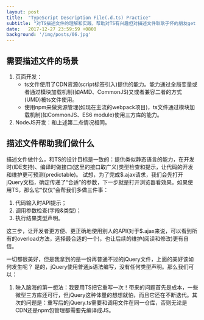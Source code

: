 ```yaml
---
layout: post
title:  "TypeScript Description File(.d.ts) Practice"
subtitle: "对TS描述文件的理解和实践，帮助对TS有兴趣但对描述文件耿耿于怀的朋友get over it."
date:   2017-12-27 23:59:59 +0800
background: '/img/posts/06.jpg'
---
```


## 需要描述文件的场景

1. 页面开发：
   * ts文件使用了CDN资源(script标签引入)提供的能力。能力通过全局变量或者通过模块加载机制(如AMD、CommonJS)又或者兼容二者的方式(UMD)被ts文件使用。
    * 使用npm来做资源管理(如现在主流的webpack项目)，ts文件通过模块加载机制(如CommonJS、ES6 module)使用三方库的能力。
2. NodeJS开发：和上述第二点情况相同。

## 描述文件帮助我们做什么

描述文件做什么，和TS的设计目标是一致的：提供类似静态语言的能力，在开发时(IDE支持)、编译时做接口(这里的接口取广义)类型检查和提示，让代码的开发和维护更可预测(predictable)。
试想，为了完成$.ajax请求，我们会先打开jQuery文档，确定传递了“合适”的参数，下一步就是打开浏览器看效果。如果使用TS，那么它“仅仅”会帮我们多做三件事：
  1. 代码输入时API提示；
  2. 调用参数检查(字段&类型)；
  3. 执行结果类型声明。

这三步，让开发者更方便、更正确地使用别人的API(对于$.ajax来说，可以看到所有的overload方法，选择最合适的一个)，也让后续的维护(阅读和修改)更有自信。

一切都很美好，但是我拿到的是一份再普通不过的jQuery文件，上面的美好该如何发生呢？
是的，jQuery使用普通js语法编写，没有任何类型声明。那么我们可以：

1. 映入脑海的第一想法：我要用TS把它重写一次！带来的问题首先是成本，一些微型三方库还可行，但jQuery这种体量的想想就怕，而且它还在不断迭代。其次的问题是：重写后的jQuery.ts需要和调用文件在同一仓库，否则无论是CDN还是npm包管理都需要先编译成JS。